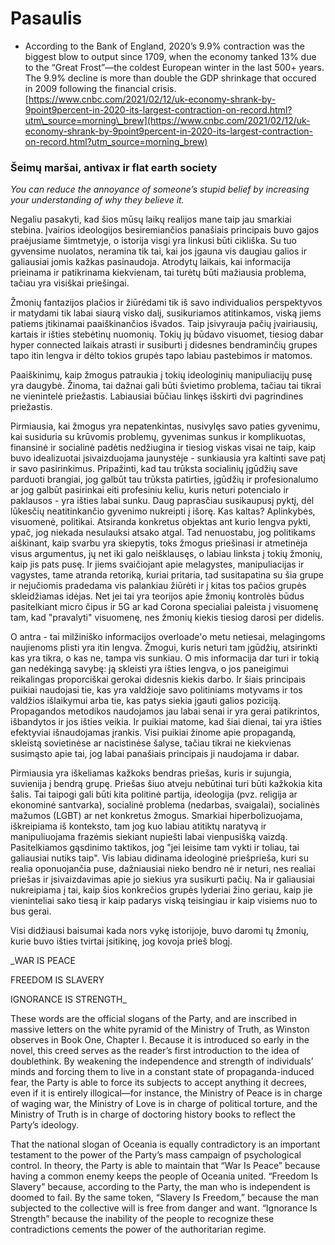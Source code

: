 # Pasaulis

* According to the Bank of England, 2020’s 9.9% contraction was the biggest blow to output since 1709, when the economy tanked 13% due to the “Great Frost”—the coldest European winter in the last 500+ years. The 9.9% decline is more than double the GDP shrinkage that occured in 2009 following the financial crisis. [https://www.cnbc.com/2021/02/12/uk-economy-shrank-by-9point9percent-in-2020-its-largest-contraction-on-record.html?utm\_source=morning\_brew](https://www.cnbc.com/2021/02/12/uk-economy-shrank-by-9point9percent-in-2020-its-largest-contraction-on-record.html?utm_source=morning_brew)

### Šeimų maršai, antivax ir flat earth society

_You can reduce the annoyance of someone’s stupid belief by increasing your understanding of why they believe it._

Negaliu pasakyti, kad šios mūsų laikų realijos mane taip jau smarkiai stebina. Įvairios ideologijos besiremiančios panašiais principais buvo gajos praėjusiame šimtmetyje, o istorija visgi yra linkusi būti cikliška. Su tuo gyvensime nuolatos, neramina tik tai, kai jos įgauna vis daugiau galios ir galiausiai jomis kažkas pasinaudoja. Atrodytų laikais, kai informacija prieinama ir patikrinama kiekvienam, tai turėtų būti mažiausia problema, tačiau yra visiškai priešingai.

Žmonių fantazijos plačios ir žiūrėdami tik iš savo individualios perspektyvos ir matydami tik labai siaurą visko dalį, susikuriamos atitinkamos, viską jiems patiems įtikinamai paaiškinančios išvados. Taip įsivyrauja pačių įvairiausių, kartais ir išties stebėtinų nuomonių. Tokių jų būdavo visuomet, tiesiog dabar hyper connected laikais atrasti ir susiburti į didesnes bendraminčių grupes tapo itin lengva ir dėlto tokios grupės tapo labiau pastebimos ir matomos.

Paaiškinimų, kaip žmogus patraukia į tokių ideologinių manipuliacijų pusę yra daugybė. Žinoma, tai dažnai gali būti švietimo problema, tačiau tai tikrai ne vienintelė priežastis. Labiausiai būčiau linkęs išskirti dvi pagrindines priežastis.

Pirmiausia, kai žmogus yra nepatenkintas, nusivylęs savo paties gyvenimu, kai susiduria su krūvomis problemų, gyvenimas sunkus ir komplikuotas, finansinė ir socialinė padėtis nedžiugina ir tiesiog viskas visai ne taip, kaip buvo idealizuotai įsivaizduojama jaunystėje - sunkiausia yra kaltinti save patį ir savo pasirinkimus. Pripažinti, kad tau trūksta socialinių įgūdžių save parduoti brangiai, jog galbūt tau trūksta patirties, įgūdžių ir profesionalumo ar jog galbūt pasirinkai eiti profesiniu keliu, kuris neturi potencialo ir paklausos - yra išties labai sunku. Daug paprasčiau susikaupusį pyktį, dėl lūkesčių neatitinkančio gyvenimo nukreipti į išorę. Kas kaltas? Aplinkybės, visuomenė, politikai. Atsiranda konkretus objektas ant kurio lengva pykti, ypač, jog niekada nesulauksi atsako atgal. Tad nenuostabu, jog politikams aiškinant, kaip svarbu yra skiepytis, toks žmogus priešinasi ir atmetinėja visus argumentus, jų net iki galo neišklausęs, o labiau linksta į tokių žmonių, kaip jis pats pusę. Ir jiems svaičiojant apie melagystes, manipuliacijas ir vagystes, tame atranda retoriką, kuriai pritaria, tad susitapatina su šia grupe ir nejučiomis pradedama vis palankiau žiūrėti ir į kitas tos pačios grupės skleidžiamas idėjas. Net jei tai yra teorijos apie žmonių kontrolės būdus pasitelkiant micro čipus ir 5G ar kad Corona specialiai paleista į visuomenę tam, kad "pravalyti" visuomenę, nes žmonių kiekis tiesiog darosi per didelis.

O antra - tai milžiniško informacijos overloade'o metu netiesai, melagingoms naujienoms plisti yra itin lengva. Žmogui, kuris neturi tam įgūdžių, atsirinkti kas yra tikra, o kas ne, tampa vis sunkiau. O mis informacija dar turi ir tokią gan nedėkingą savybę: ją skleisti yra išties lengva, o jos paneigimui reikalingas proporciškai gerokai didesnis kiekis darbo. Ir šiais principais puikiai naudojasi tie, kas yra valdžioje savo politiniams motyvams ir tos valdžios išlaikymui arba tie, kas patys siekia įgauti galios poziciją. Propagandos metodikos naudojamos jau labai senai ir yra gerai patikrintos, išbandytos ir jos išties veikia. Ir puikiai matome, kad šiai dienai, tai yra išties efektyviai išnaudojamas įrankis. Visi puikiai žinome apie propagandą, skleistą sovietinėse ar nacistinėse šalyse, tačiau tikrai ne kiekvienas susimąsto apie tai, jog labai panašiais principais ji naudojama ir dabar.

Pirmiausia yra iškeliamas kažkoks bendras priešas, kuris ir sujungia, suvienija į bendrą grupę. Priešas šiuo atveju nebūtinai turi būti kažkokia kita šalis. Tai taipogi gali būti kita politinė partija, ideologija \(pvz. religija ar ekonominė santvarka\), socialinė problema \(nedarbas, svaigalai\), socialinės mažumos \(LGBT\) ar net konkretus žmogus. Smarkiai hiperbolizuojama, iškreipiama iš konteksto, tam jog kuo labiau atitiktų naratyvą ir manipuliuojama frazėmis siekiant nupiešti labai vienpusišką vaizdą. Pasitelkiamos gąsdinimo taktikos, jog "jei leisime tam vykti ir toliau, tai galiausiai nutiks taip". Vis labiau didinama ideologinė priešprieša, kuri su realia oponuojančia puse, dažniausiai nieko bendro nė ir neturi, nes realiai priešas ir įsivaizdavimas apie jo siekius yra susikurti pačių. Na ir galiausiai nukreipiama į tai, kaip šios konkrečios grupės lyderiai žino geriau, kaip jie vieninteliai sako tiesą ir kaip padarys viską teisingiau ir kaip visiems nuo to bus gerai. 

Visi didžiausi baisumai kada nors vykę istorijoje, buvo daromi tų žmonių, kurie buvo išties tvirtai įsitikinę, jog kovoja prieš blogį. 

_WAR IS PEACE  
FREEDOM IS SLAVERY  
IGNORANCE IS STRENGTH_

These words are the official slogans of the Party, and are inscribed in massive letters on the white pyramid of the Ministry of Truth, as Winston observes in Book One, Chapter I. Because it is introduced so early in the novel, this creed serves as the reader’s first introduction to the idea of doublethink. By weakening the independence and strength of individuals’ minds and forcing them to live in a constant state of propaganda-induced fear, the Party is able to force its subjects to accept anything it decrees, even if it is entirely illogical—for instance, the Ministry of Peace is in charge of waging war, the Ministry of Love is in charge of political torture, and the Ministry of Truth is in charge of doctoring history books to reflect the Party’s ideology.

That the national slogan of Oceania is equally contradictory is an important testament to the power of the Party’s mass campaign of psychological control. In theory, the Party is able to maintain that “War Is Peace” because having a common enemy keeps the people of Oceania united. “Freedom Is Slavery” because, according to the Party, the man who is independent is doomed to fail. By the same token, “Slavery Is Freedom,” because the man subjected to the collective will is free from danger and want. “Ignorance Is Strength” because the inability of the people to recognize these contradictions cements the power of the authoritarian regime.

